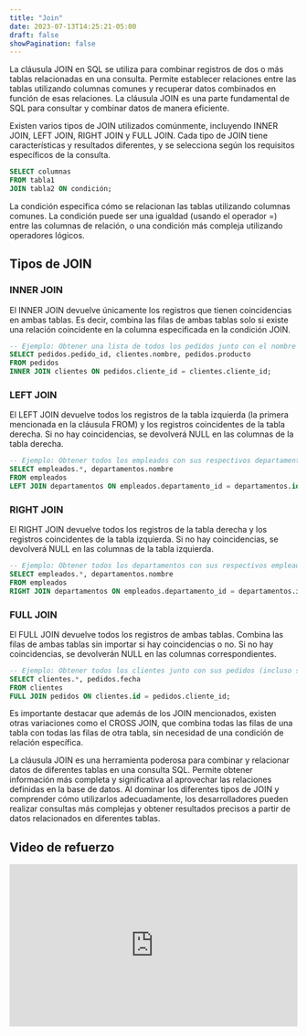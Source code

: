 ```yaml
---
title: "Join"
date: 2023-07-13T14:25:21-05:00
draft: false
showPagination: false
---
```


La cláusula JOIN en SQL se utiliza para combinar registros de dos o más tablas relacionadas en una consulta. Permite establecer relaciones entre las tablas utilizando columnas comunes y recuperar datos combinados en función de esas relaciones. La cláusula JOIN es una parte fundamental de SQL para consultar y combinar datos de manera eficiente.

Existen varios tipos de JOIN utilizados comúnmente, incluyendo INNER JOIN, LEFT JOIN, RIGHT JOIN y FULL JOIN. Cada tipo de JOIN tiene características y resultados diferentes, y se selecciona según los requisitos específicos de la consulta.

```sql
SELECT columnas
FROM tabla1
JOIN tabla2 ON condición;
```

La condición especifica cómo se relacionan las tablas utilizando columnas comunes. La condición puede ser una igualdad (usando el operador =) entre las columnas de relación, o una condición más compleja utilizando operadores lógicos.

## Tipos de JOIN

### INNER JOIN

El INNER JOIN devuelve únicamente los registros que tienen coincidencias en ambas tablas. Es decir, combina las filas de ambas tablas solo si existe una relación coincidente en la columna especificada en la condición JOIN.

```sql
-- Ejemplo: Obtener una lista de todos los pedidos junto con el nombre del cliente
SELECT pedidos.pedido_id, clientes.nombre, pedidos.producto
FROM pedidos
INNER JOIN clientes ON pedidos.cliente_id = clientes.cliente_id;
```

### LEFT JOIN

El LEFT JOIN devuelve todos los registros de la tabla izquierda (la primera mencionada en la cláusula FROM) y los registros coincidentes de la tabla derecha. Si no hay coincidencias, se devolverá NULL en las columnas de la tabla derecha.

```sql
-- Ejemplo: Obtener todos los empleados con sus respectivos departamentos (incluso si no tienen departamento asignado)
SELECT empleados.*, departamentos.nombre
FROM empleados
LEFT JOIN departamentos ON empleados.departamento_id = departamentos.id;
```

### RIGHT JOIN

El RIGHT JOIN devuelve todos los registros de la tabla derecha y los registros coincidentes de la tabla izquierda. Si no hay coincidencias, se devolverá NULL en las columnas de la tabla izquierda.

```sql
-- Ejemplo: Obtener todos los departamentos con sus respectivos empleados (incluso si no tienen empleados asignados)
SELECT empleados.*, departamentos.nombre
FROM empleados
RIGHT JOIN departamentos ON empleados.departamento_id = departamentos.id;
```

### FULL JOIN

El FULL JOIN devuelve todos los registros de ambas tablas. Combina las filas de ambas tablas sin importar si hay coincidencias o no. Si no hay coincidencias, se devolverán NULL en las columnas correspondientes.

```sql
-- Ejemplo: Obtener todos los clientes junto con sus pedidos (incluso si no tienen pedidos)
SELECT clientes.*, pedidos.fecha
FROM clientes
FULL JOIN pedidos ON clientes.id = pedidos.cliente_id;
```

Es importante destacar que además de los JOIN mencionados, existen otras variaciones como el CROSS JOIN, que combina todas las filas de una tabla con todas las filas de otra tabla, sin necesidad de una condición de relación específica.

La cláusula JOIN es una herramienta poderosa para combinar y relacionar datos de diferentes tablas en una consulta SQL. Permite obtener información más completa y significativa al aprovechar las relaciones definidas en la base de datos. Al dominar los diferentes tipos de JOIN y comprender cómo utilizarlos adecuadamente, los desarrolladores pueden realizar consultas más complejas y obtener resultados precisos a partir de datos relacionados en diferentes tablas.

## Video de refuerzo

<div style="position: relative; padding-bottom: 56.25%; height: 0; overflow: hidden;">
  <iframe style="position: absolute; top: 0; left: 0; width: 100%; height: 100%; border:0;" src="https://www.youtube.com/embed/DFg1V-rO6Pg?start=16754&end=18257" title="YouTube video player" frameborder="0" allow="accelerometer; autoplay; clipboard-write; encrypted-media; gyroscope; picture-in-picture; web-share" allowfullscreen></iframe>
</div>

